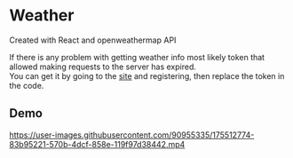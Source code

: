 # Weather
Created with React and openweathermap API

If there is any problem with getting weather info most likely token that allowed making requests to the server has expired.
<br>
You can get it by going to the [site](https://openweathermap.org/) and registering, then replace the token in the code.

## Demo

https://user-images.githubusercontent.com/90955335/175512774-83b95221-570b-4dcf-858e-119f97d38442.mp4


